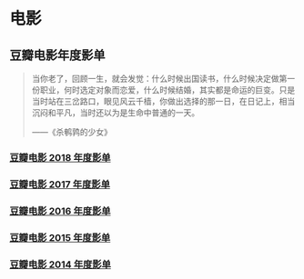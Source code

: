 # 电影
## 豆瓣电影年度影单
> 当你老了，回顾一生，就会发觉：什么时候出国读书，什么时候决定做第一份职业，何时选定对象而恋爱，什么时候结婚，其实都是命运的巨变。只是当时站在三岔路口，眼见风云千樯，你做出选择的那一日，在日记上，相当沉闷和平凡，当时还以为是生命中普通的一天。
> 
> ——《杀鹌鹑的少女》
### [豆瓣电影 2018 年度影单](https://movie.douban.com/annual/2018?source=movie_navigation#1)
### [豆瓣电影 2017 年度影单](https://movie.douban.com/annual/2017#1)
### [豆瓣电影 2016 年度影单](https://movie.douban.com/annual/2016#1)
### [豆瓣电影 2015 年度影单](https://movie.douban.com/annual/2015#1)
### [豆瓣电影 2014 年度影单](https://movie.douban.com/review2014/?bid=m1pgz_GVYHk&channel=0)
